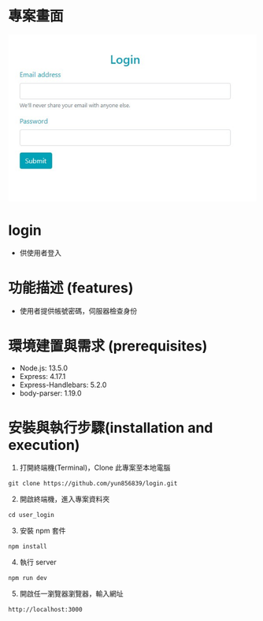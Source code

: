# 專案畫面
![image](https://github.com/yun856839/login/blob/master/login.jpg)

# login
* 供使用者登入

# 功能描述 (features)
* 使用者提供帳號密碼，伺服器檢查身份

# 環境建置與需求 (prerequisites)
* Node.js: 13.5.0
* Express: 4.17.1
* Express-Handlebars: 5.2.0
* body-parser: 1.19.0

# 安裝與執行步驟(installation and execution)
  1. 打開終端機(Terminal)，Clone 此專案至本地電腦
  ```
  git clone https://github.com/yun856839/login.git
  ```

  2. 開啟終端機，進入專案資料夾
  ```
  cd user_login
  ```

  3. 安裝 npm 套件
  ```
  npm install
  ``` 

  4. 執行 server
  ```
  npm run dev
  ```

  5. 開啟任一瀏覽器瀏覽器，輸入網址
  ```
  http://localhost:3000
  ```
